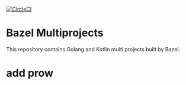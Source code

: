 [![CircleCI](https://circleci.com/gh/soushin/bazel-multiprojects/tree/master.svg?style=svg)](https://circleci.com/gh/soushin/bazel-multiprojects/tree/master)

# Bazel Multiprojects

This repository contains Golang and Kotlin multi projects built by Bazel.

# add prow
